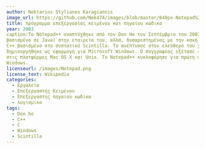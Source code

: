 ```yaml
---
author: Nektarios Stylianos Karagiannis
image_url: https://github.com/Nek474/images/blob/master/640px-Notepad%2B%2B_v6.9.2_on_Windows_10%2C_with_MediaWiki_1.27.1_source_code.png
title: πρόγραμμα επεξεργασίας κειμένου και πηγαίου κώδικα
year: 2003
caption:Το Notepad++ αναπτύχθηκε από τον Don Ho τον Σεπτέμβριο του 2003. Ο Ho χρησιμοποιούσε αρχικά το JEXT (ένα πρόγραμμα επεξεργασίας κειμένου
βασισμένο σε Java) στην εταιρεία του, αλλά, δυσαρεστημένος με την κακή του απόδοση, άρχισε να αναπτύσσει ένα πρόγραμμα επεξεργασίας κειμένου γραμμένο σε
C++ βασισμένο στο συστατικό Scintilla. Το ανέπτυσσε στον ελεύθερό του χρόνο, αφού η ιδέα είχε απορριφθεί από την εταιρεία του. Το Notepad++
δημιουργήθηκε ως εφαρμογή για Microsoft Windows. Ο συγγραφέας εξέτασε –αλλά απέρριψε– την ιδέα της χρήσης του wxWidgets για τη μεταφορά του επεξεργαστή
στις πλατφόρμες Mac OS X και Unix. Το Notepad++ κυκλοφόρησε για πρώτη φορά στην πλατφόρμα SourceForge στις 25 Νοεμβρίου 2003, ως εφαρμογή μόνο για τα
Windows.
licenseurl: /images/Notepad.png
license_text: Wikipedia
categories:
  - Εργαλεία
  - Επεξεργαστής Κειμένου
  - Επεξεργαστης πηγαιου κωδικα
  - λογισμικο
tags:
  - Don ho
  - C++
  - C
  - Windows
  - Scintilla
---
```

